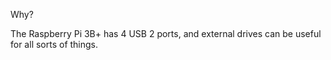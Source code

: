 Why?

The Raspberry Pi 3B+ has 4 USB 2 ports, and external drives can be useful for all sorts of things.

